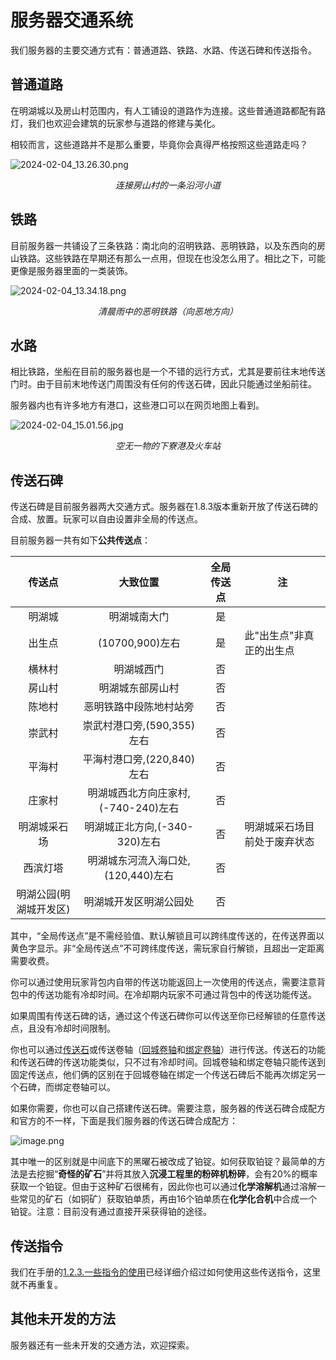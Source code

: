 # 服务器交通系统

我们服务器的主要交通方式有：普通道路、铁路、水路、传送石碑和传送指令。

## 普通道路

在明湖城以及房山村范围内，有人工铺设的道路作为连接。这些普通道路都配有路灯，我们也欢迎会建筑的玩家参与道路的修建与美化。

相较而言，这些道路并不是那么重要，毕竟你会真得严格按照这些道路走吗？

![2024-02-04_13.26.30.png](https://s2.loli.net/2024/02/04/hdkKSVvZzixFUIc.png)
_<center>连接房山村的一条沿河小道</center>_

## 铁路

目前服务器一共铺设了三条铁路：南北向的沼明铁路、恶明铁路，以及东西向的房山铁路。这些铁路在早期还有那么一点用，但现在也没怎么用了。相比之下，可能更像是服务器里面的一类装饰。

![2024-02-04_13.34.18.png](https://s2.loli.net/2024/02/04/ERI1znqPAorOXdV.png)
_<center>清晨雨中的恶明铁路（向恶地方向）</center>_

## 水路

相比铁路，坐船在目前的服务器也是一个不错的远行方式，尤其是要前往末地传送门时。由于目前末地传送门周围没有任何的传送石碑，因此只能通过坐船前往。

服务器内也有许多地方有港口，这些港口可以在网页地图上看到。

![2024-02-04_15.01.56.jpg](https://s2.loli.net/2024/02/04/rU3lkGgDFtbqc76.jpg)

_<center>空无一物的下寮港及火车站</center>_

## 传送石碑

传送石碑是目前服务器两大交通方式。服务器在1.8.3版本重新开放了传送石碑的合成、放置。玩家可以自由设置非全局的传送点。

目前服务器一共有如下**公共传送点**：

|传送点|大致位置|全局传送点|注|
|:-:|:-:|:-:|-|
|明湖城|明湖城南大门|是||
|出生点|(10700,900)左右|是|此"出生点"非真正的出生点|
|横林村|明湖城西门|否||
|房山村|明湖城东部房山村|否||
|陈地村|恶明铁路中段陈地村站旁|否||
|崇武村|崇武村港口旁,(590,355)左右|否||
|平海村|平海村港口旁,(220,840)左右|否||
|庄家村|明湖城西北方向庄家村,(-740-240)左右|否||
|明湖城采石场|明湖城正北方向,(-340-320)左右|否|明湖城采石场目前处于废弃状态|
|西滨灯塔|明湖城东河流入海口处,(120,440)左右|否||
|明湖公园(明湖城开发区)|明湖城开发区明湖公园处|否||

其中，“全局传送点”是不需经验值、默认解锁且可以跨纬度传送的，在传送界面以黄色字显示。非“全局传送点”不可跨纬度传送，需玩家自行解锁，且超出一定距离需要收费。

你可以通过使用玩家背包内自带的传送功能返回上一次使用的传送点，需要注意背包中的传送功能有冷却时间。在冷却期内玩家不可通过背包中的传送功能传送。

如果周围有传送石碑的话，通过这个传送石碑你可以传送至你已经解锁的任意传送点，且没有冷却时间限制。

你也可以通过[传送石](https://www.mcmod.cn/item/144510.html)或传送卷轴（[回城卷轴](https://www.mcmod.cn/item/144507.html)和[绑定卷轴](https://www.mcmod.cn/item/144508.html)）进行传送。传送石的功能和传送石碑的传送功能类似，只不过有冷却时间。回城卷轴和绑定卷轴只能传送到固定传送点，他们俩的区别在于回城卷轴在绑定一个传送石碑后不能再次绑定另一个石碑，而绑定卷轴可以。

如果你需要，你也可以自己搭建传送石碑。需要注意，服务器的传送石碑合成配方和官方的不一样，下面是我们服务器的传送石碑合成配方：

![image.png](https://s2.loli.net/2024/02/04/9Y86KaStJOUuEex.png)

其中唯一的区别就是中间底下的黑曜石被改成了铂锭。如何获取铂锭？最简单的方法是去挖掘“**奇怪的矿石**”并将其放入**沉浸工程里的粉碎机粉碎**，会有20%的概率获取一个铂锭。但由于这种矿石很稀有，因此你也可以通过**化学溶解机**通过溶解一些常见的矿石（如铜矿）获取铂单质，再由16个铂单质在**化学化合机**中合成一个铂锭。注意：目前没有通过直接开采获得铂的途径。

## 传送指令

我们在手册的[1.2.3.一些指令的使用](https://qiguaideaaaa.github.io/The_Online_Manual_Guide_of_Youran_Minecraft_Server/section1/The_Use_of_Some_Commands.html)已经详细介绍过如何使用这些传送指令，这里就不再重复。

## 其他未开发的方法

服务器还有一些未开发的交通方法，欢迎探索。